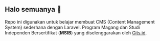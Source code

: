## Halo semuanya 👋

Repo ini digunakan untuk belajar membuat CMS (Content Management System) sederhana dengan Laravel.
Program Magang dan Studi Independen Bersertifikat (__MSIB__) yang diselenggarakan oleh [Gits.id](https://gits.id/).
